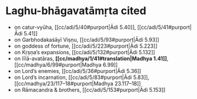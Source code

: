 # Laghu-bhāgavatāmṛta cited

* on catur-vyūha, [[cc/adi/5/40#purport|Ādi 5.40]], [[cc/adi/5/41#purport|Ādi 5.41]]
* on Garbhodakaśāyī Viṣṇu, [[cc/adi/5/93#purport|Ādi 5.93]]
* on goddess of fortune, [[cc/adi/5/223#purport|Ādi 5.223]]
* on Kṛṣṇa’s expansions, [[cc/adi/5/132#purport|Ādi 5.132]]
* on līlā-avatāras, **[[cc/madhya/1/41#translation|Madhya 1.41]]**, [[cc/madhya/6/99#purport|Madhya 6.99]]
* on Lord’s enemies, [[cc/adi/5/36#purport|Ādi 5.36]]
* on Lord’s incarnation, [[cc/adi/5/83#purport|Ādi 5.83]], [[cc/madhya/23/117–18#purport|Madhya 23.117–18]]
* on Rāmacandra & brothers, [[cc/adi/5/153#purport|Ādi 5.153]]
